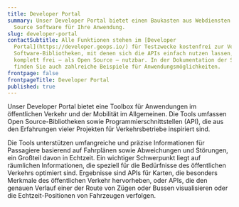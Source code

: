 ```yaml
---
title: Developer Portal
summary: Unser Developer Portal bietet einen Baukasten aus Webdiensten und Open
  Source Software für Ihre Anwendung.
slug: developer-portal
contactSubtitle: Alle Funktionen stehen im [Developer
  Portal](https://developer.geops.io/) für Testzwecke kostenfrei zur Verfügung.
  Software-Bibliotheken, mit denen sich die APIs einfach nutzen lassen, sind
  komplett frei – als Open Source – nutzbar. In der Dokumentation der Software
  finden Sie auch zahlreiche Beispiele für Anwendungsmöglichkeiten.
frontpage: false
frontpageTitle: Developer Portal
published: true
---
```

Unser Developer Portal bietet eine Toolbox für Anwendungen im öffentlichen Verkehr und der Mobilität im Allgemeinen. Die Tools umfassen Open Source-Bibliotheken sowie Programmierschnittstellen (API), die aus den Erfahrungen vieler Projekten für Verkehrsbetriebe inspiriert sind.

Die Tools unterstützen umfangreiche und präzise Informationen für Passagiere basierend auf Fahrplänen sowie Abweichungen und Störungen, ein Großteil davon in Echtzeit. Ein wichtiger Schwerpunkt liegt auf räumlichen Informationen, die speziell für die Bedürfnisse des öffentlichen Verkehrs optimiert sind. Ergebnisse sind APIs für Karten, die besonders Merkmale des öffentlichen Verkehr hervorheben, oder APIs, die den genauen Verlauf einer der Route von Zügen oder Bussen visualisieren oder die Echtzeit-Positionen von Fahrzeugen verfolgen.